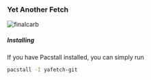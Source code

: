 ### Yet Another Fetch

![finalcarb](https://user-images.githubusercontent.com/58742515/154806163-1fb60425-7d45-4ecc-8230-ce65f7b8a8f5.png)

##### Installing
If you have Pacstall installed, you can simply run
```bash
pacstall -I yafetch-git
```
